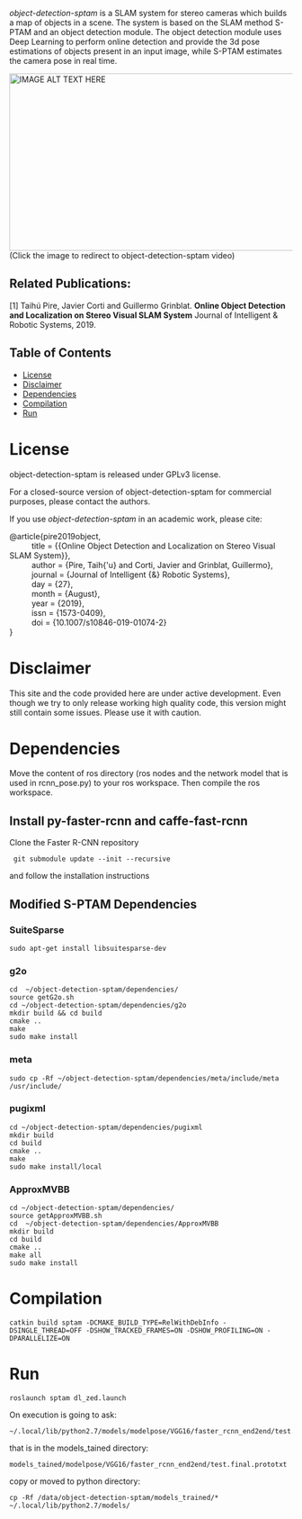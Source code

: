*object-detection-sptam* is a SLAM system for stereo cameras which builds a map of objects in a scene. The system is based on the SLAM method S-PTAM and an object detection module. The object detection module uses Deep Learning to perform online detection and provide the 3d pose estimations of objects present in an input image, while S-PTAM estimates the camera pose in real time.

<a href="http://www.youtube.com/watch?feature=player_embedded&v=SgUq-DN0By0
" target="_blank"><img src="http://img.youtube.com/vi/SgUq-DN0By0/0.jpg" 
alt="IMAGE ALT TEXT HERE" width="560" height="315" border="0" /></a>  
(Click the image to redirect to object-detection-sptam video)

## Related Publications:
[1]  Taihú Pire, Javier Corti and Guillermo Grinblat.
**Online Object Detection and Localization on Stereo Visual SLAM System**
Journal of Intelligent & Robotic Systems, 2019.

## Table of Contents
- [License](#license)
- [Disclaimer](#disclaimer)
- [Dependencies](#dependencies)
- [Compilation](#compilation)
- [Run](#run)

# License

object-detection-sptam is released under GPLv3 license.

For a closed-source version of object-detection-sptam for commercial purposes, please contact the authors.

If you use *object-detection-sptam* in an academic work, please cite:

@article{pire2019object,  
&nbsp;&nbsp;&nbsp;&nbsp;&nbsp;&nbsp;&nbsp;&nbsp;&nbsp;
  title = {{Online Object Detection and Localization on Stereo Visual SLAM System}},  
&nbsp;&nbsp;&nbsp;&nbsp;&nbsp;&nbsp;&nbsp;&nbsp;&nbsp;
  author = {Pire, Taih{\'u} and Corti, Javier and Grinblat, Guillermo},  
&nbsp;&nbsp;&nbsp;&nbsp;&nbsp;&nbsp;&nbsp;&nbsp;&nbsp;
  journal = {Journal of Intelligent {\&} Robotic Systems},  
&nbsp;&nbsp;&nbsp;&nbsp;&nbsp;&nbsp;&nbsp;&nbsp;&nbsp;
  day = {27},  
&nbsp;&nbsp;&nbsp;&nbsp;&nbsp;&nbsp;&nbsp;&nbsp;&nbsp;
  month = {August},  
&nbsp;&nbsp;&nbsp;&nbsp;&nbsp;&nbsp;&nbsp;&nbsp;&nbsp;
  year = {2019},  
&nbsp;&nbsp;&nbsp;&nbsp;&nbsp;&nbsp;&nbsp;&nbsp;&nbsp;
  issn = {1573-0409},  
&nbsp;&nbsp;&nbsp;&nbsp;&nbsp;&nbsp;&nbsp;&nbsp;&nbsp;
  doi = {10.1007/s10846-019-01074-2}  
}

# Disclaimer
This site and the code provided here are under active development. Even though we try to only release working high quality code, this version might still contain some issues. Please use it with caution.

# Dependencies

Move the content of ros directory (ros nodes and the network model that is used in rcnn_pose.py) to your ros workspace. Then compile the ros workspace.

## Install py-faster-rcnn and caffe-fast-rcnn

Clone the Faster R-CNN repository
     
     git submodule update --init --recursive 

and follow the installation instructions


## Modified S-PTAM Dependencies

### SuiteSparse
    
    sudo apt-get install libsuitesparse-dev

### g2o 
    
    cd  ~/object-detection-sptam/dependencies/
    source getG2o.sh
    cd ~/object-detection-sptam/dependencies/g2o
    mkdir build && cd build
    cmake ..
    make 
    sudo make install
    
### meta
    
    sudo cp -Rf ~/object-detection-sptam/dependencies/meta/include/meta /usr/include/

### pugixml
    
    cd ~/object-detection-sptam/dependencies/pugixml
    mkdir build
    cd build
    cmake ..
    make
    sudo make install/local
    
### ApproxMVBB
 
    cd ~/object-detection-sptam/dependencies/
    source getApproxMVBB.sh 
    cd  ~/object-detection-sptam/dependencies/ApproxMVBB
    mkdir build
    cd build 
    cmake ..
    make all
    sudo make install

# Compilation

    catkin build sptam -DCMAKE_BUILD_TYPE=RelWithDebInfo -DSINGLE_THREAD=OFF -DSHOW_TRACKED_FRAMES=ON -DSHOW_PROFILING=ON -DPARALLELIZE=ON
    
# Run

    roslaunch sptam dl_zed.launch

On execution is going to ask:
    
    ~/.local/lib/python2.7/models/modelpose/VGG16/faster_rcnn_end2end/test.final.prototxt

that is in the models_tained directory:

    models_tained/modelpose/VGG16/faster_rcnn_end2end/test.final.prototxt
    
copy or moved to python directory: 

    cp -Rf /data/object-detection-sptam/models_trained/* ~/.local/lib/python2.7/models/

